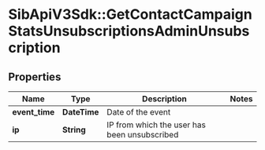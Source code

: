 # SibApiV3Sdk::GetContactCampaignStatsUnsubscriptionsAdminUnsubscription

## Properties
Name | Type | Description | Notes
------------ | ------------- | ------------- | -------------
**event_time** | **DateTime** | Date of the event | 
**ip** | **String** | IP from which the user has been unsubscribed | 



